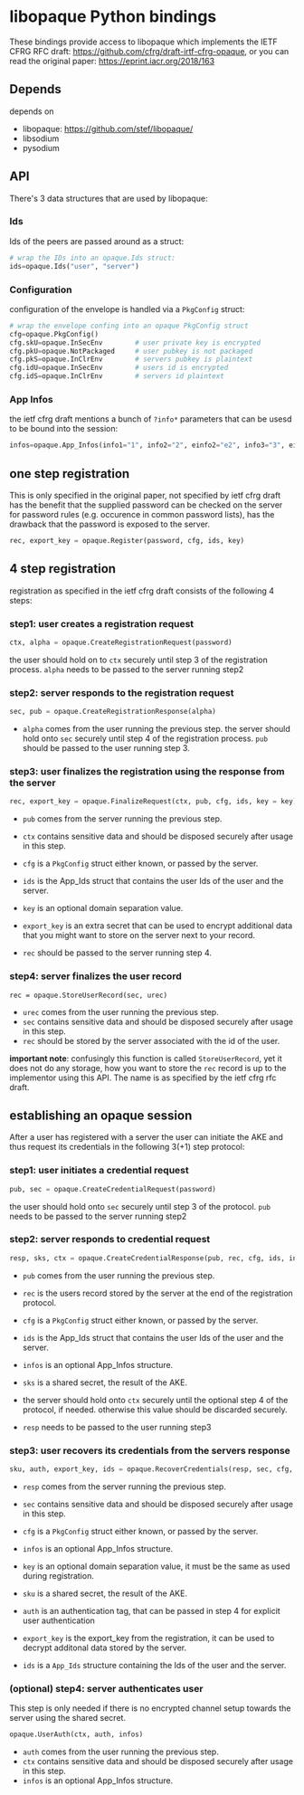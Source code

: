 # libopaque Python bindings

These bindings provide access to libopaque which implements the
IETF CFRG RFC draft: https://github.com/cfrg/draft-irtf-cfrg-opaque,
or you can read the original paper: https://eprint.iacr.org/2018/163

## Depends

depends on
 - libopaque: https://github.com/stef/libopaque/
 - libsodium
 - pysodium

## API

There's 3 data structures that are used by libopaque:

### Ids
Ids of the peers are passed around as a struct:
```python
# wrap the IDs into an opaque.Ids struct:
ids=opaque.Ids("user", "server")
```

### Configuration
configuration of the envelope is handled via a `PkgConfig` struct:
```python
# wrap the envelope confing into an opaque PkgConfig struct
cfg=opaque.PkgConfig()
cfg.skU=opaque.InSecEnv        # user private key is encrypted
cfg.pkU=opaque.NotPackaged     # user pubkey is not packaged
cfg.pkS=opaque.InClrEnv        # servers pubkey is plaintext
cfg.idU=opaque.InSecEnv        # users id is encrypted
cfg.idS=opaque.InClrEnv        # servers id plaintext
```

### App Infos
the ietf cfrg draft mentions a bunch of `?info*` parameters that can
be usesd to be bound into the session:

```python
infos=opaque.App_Infos(info1="1", info2="2", einfo2="e2", info3="3", einfo3="e3")
```

## one step registration

This is only specified in the original paper, not specified by ietf
cfrg draft has the benefit that the supplied password can be checked
on the server for password rules (e.g. occurence in common password
lists), has the drawback that the password is exposed to the server.

```python
rec, export_key = opaque.Register(password, cfg, ids, key)
```

## 4 step registration

registration as specified in the ietf cfrg draft consists of the
following 4 steps:

### step1: user creates a registration request

```python
ctx, alpha = opaque.CreateRegistrationRequest(password)
```

the user should hold on to `ctx` securely until step 3 of the registration process.
`alpha` needs to be passed to the server running step2

### step2: server responds to the registration request

```python
sec, pub = opaque.CreateRegistrationResponse(alpha)
```

 - `alpha` comes from the user running the previous step.
the server should hold onto `sec` securely until step 4 of the registration process.
`pub` should be passed to the user running step 3.

### step3: user finalizes the registration using the response from the server

```python
rec, export_key = opaque.FinalizeRequest(ctx, pub, cfg, ids, key = key)
```

 - `pub` comes from the server running the previous step.
 - `ctx` contains sensitive data and should be disposed securely after usage in this step.
 - `cfg` is a `PkgConfig` struct either known, or passed by the server.
 - `ids` is the App_Ids struct that contains the user Ids of the user and the server.
 - `key` is an optional domain separation value.


 - `export_key` is an extra secret that can be used to encrypt
   additional data that you might want to store on the server next to
   your record.
 - `rec` should be passed to the server running step 4.

### step4: server finalizes the user record

```
rec = opaque.StoreUserRecord(sec, urec)
```

 - `urec` comes from the user running the previous step.
 - `sec` contains sensitive data and should be disposed securely after usage in this step.
 - `rec` should be stored by the server associated with the id of the user.

**important note**: confusingly this function is called `StoreUserRecord`, yet it
does not do any storage, how you want to store the `rec` record is up
to the implementor using this API. The name is as specified by the ietf cfrg rfc draft.

## establishing an opaque session

After a user has registered with a server the user can initiate the
AKE and thus request its credentials in the following 3(+1) step protocol:

### step1: user initiates a credential request

```python
pub, sec = opaque.CreateCredentialRequest(password)
```
the user should hold onto `sec` securely until step 3 of the protocol.
`pub` needs to be passed to the server running step2

### step2: server responds to credential request

```python
resp, sks, ctx = opaque.CreateCredentialResponse(pub, rec, cfg, ids, infos)
```

 - `pub` comes from the user running the previous step.
 - `rec` is the users record stored by the server at the end of the registration protocol.
 - `cfg` is a `PkgConfig` struct either known, or passed by the server.
 - `ids` is the App_Ids struct that contains the user Ids of the user and the server.
 - `infos` is an optional App_Infos structure.

 - `sks` is a shared secret, the result of the AKE.
 - the server should hold onto `ctx` securely until the optional step
   4 of the protocol, if needed. otherwise this value should be
   discarded securely.
 - `resp` needs to be passed to the user running step3

### step3: user recovers its credentials from the servers response

```python
sku, auth, export_key, ids = opaque.RecoverCredentials(resp, sec, cfg, infos, key=key)
```

 - `resp` comes from the server running the previous step.
 - `sec` contains sensitive data and should be disposed securely after usage in this step.
 - `cfg` is a `PkgConfig` struct either known, or passed by the server.
 - `infos` is an optional App_Infos structure.
 - `key` is an optional domain separation value, it must be the same as used during registration.

 - `sku` is a shared secret, the result of the AKE.
 - `auth` is an authentication tag, that can be passed in step 4 for explicit user authentication
 - `export_key` is the export_key from the registration, it can be
   used to decrypt additonal data stored by the server.
 - `ids` is a `App_Ids` structure containing the Ids of the user and the server.

### (optional) step4: server authenticates user

This step is only needed if there is no encrypted channel setup
towards the server using the shared secret.

```python
opaque.UserAuth(ctx, auth, infos)
```

 - `auth` comes from the user running the previous step.
 - `ctx` contains sensitive data and should be disposed securely after usage in this step.
 - `infos` is an optional App_Infos structure.
